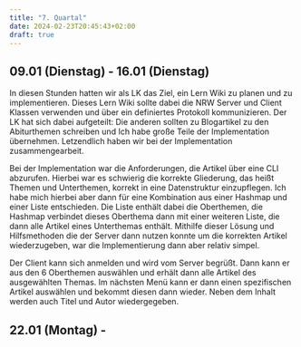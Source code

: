 ```yaml
---
title: "7. Quartal"
date: 2024-02-23T20:45:43+02:00
draft: true
---
```

## 09.01 (Dienstag) - 16.01 (Dienstag)
In diesen Stunden hatten wir als LK das Ziel, ein Lern Wiki zu planen und zu implementieren. Dieses Lern Wiki sollte dabei die NRW Server und Client Klassen verwenden und über ein definiertes Protokoll kommunizieren. Der LK hat sich dabei aufgeteilt: Die anderen sollten zu Blogartikel zu den Abiturthemen schreiben und Ich habe große Teile der Implementation übernehmen. Letzendlich haben wir bei der Implementation zusammengearbeit. 

Bei der Implementation war die Anforderungen, die Artikel über eine CLI abzurufen. Hierbei war es schwierig die korrekte Gliederung, das heißt Themen und Unterthemen, korrekt in eine Datenstruktur einzupflegen. Ich habe mich hierbei aber dann für eine Kombination aus einer Hashmap und einer Liste entschieden. Die Liste enthält dabei die Oberthemen, die Hashmap verbindet dieses Oberthema dann mit einer weiteren Liste, die dann alle Artikel eines Unterthemas enthält. Mithilfe dieser Lösung und Hilfsmethoden die der Server dann nutzen konnte um die korrekten Artikel wiederzugeben, war die Implementierung dann aber relativ simpel.

Der Client kann sich anmelden und wird vom Server begrüßt. Dann kann er aus den 6 Oberthemen auswählen und erhält dann alle Artikel des ausgewählten Themas. Im nächsten Menü kann er dann einen spezifischen Artikel auswählen und bekommt diesen dann wieder. Neben dem Inhalt werden auch Titel und Autor wiedergegeben.

## 22.01 (Montag) - 
